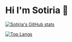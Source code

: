 # Hi I'm Sotiria 👋

[![Sotiria's GitHub stats](https://github-readme-stats.vercel.app/api?username=roulantinou&show_icons=true)](https://github.com/roulantinou/github-readme-stats&show_icons=true)

[![Top Langs](https://github-readme-stats.vercel.app/api/top-langs/?username=roulantinou&layout=compact)](https://github.com/roulantinou/github-readme-stats&layout=compact)
